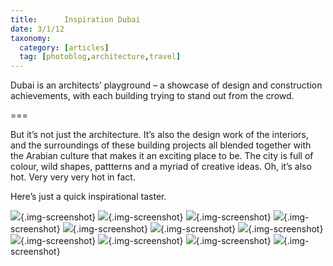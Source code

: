 ```yaml
---
title: 		Inspiration Dubai
date: 3/1/12
taxonomy:
  category: [articles]
  tag: [photoblog,architecture,travel]	
---
```


Dubai is an architects’ playground – a showcase of design and construction achievements, with each building trying to stand out from the crowd.

===

But it’s not just the architecture. It’s also the design work of the interiors, and the surroundings of these building projects all blended together with the Arabian culture that makes it an exciting place to be. The city is full of colour, wild shapes, pattterns and a myriad of creative ideas. Oh, it’s also hot. Very very very hot in fact.

Here’s just a quick inspirational taster.

![](night.jpg){.img-screenshot}
![](burjnight.jpg){.img-screenshot}
![](burj1.jpg){.img-screenshot}
![](divers.jpg){.img-screenshot}
![](burj3.jpg){.img-screenshot}
![](burj2.jpg){.img-screenshot}
![](dior.jpg){.img-screenshot}
![](mall3.jpg){.img-screenshot}
![](islamic.jpg){.img-screenshot}
![](lightmall2.jpg){.img-screenshot}
![](lightmall.jpg){.img-screenshot}
